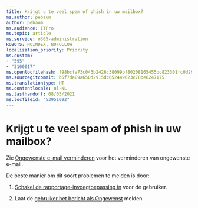 ```yaml
---
title: Krijgt u te veel spam of phish in uw mailbox?
ms.author: pebaum
author: pebaum
ms.audience: ITPro
ms.topic: article
ms.service: o365-administration
ROBOTS: NOINDEX, NOFOLLOW
localization_priority: Priority
ms.custom:
- "595"
- "3100017"
ms.openlocfilehash: f98bcfa73c043b2426c38099bf80208165455bc823301fc0d296cc32200e539a
ms.sourcegitcommit: b5f7da89a650d2915dc652449623c78be6247175
ms.translationtype: HT
ms.contentlocale: nl-NL
ms.lasthandoff: 08/05/2021
ms.locfileid: "53951092"
---
```

# <a name="are-you-getting-too-much-spam-or-phish-in-your-mailbox"></a>Krijgt u te veel spam of phish in uw mailbox?

Zie [Ongewenste e-mail verminderen](https://docs.microsoft.com/microsoft-365/security/office-365-security/anti-spam-protection) voor het verminderen van ongewenste e-mail.
  
De beste manier om dit soort problemen te melden is door:
  
1. [Schakel de rapportage-invoegtoepassing in](https://docs.microsoft.com/microsoft-365/security/office-365-security/enable-the-report-message-add-in) voor de gebruiker.

2. Laat de [gebruiker het bericht als Ongewenst](https://support.office.com/article/b5caa9f1-cdf3-4443-af8c-ff724ea719d2) melden.
